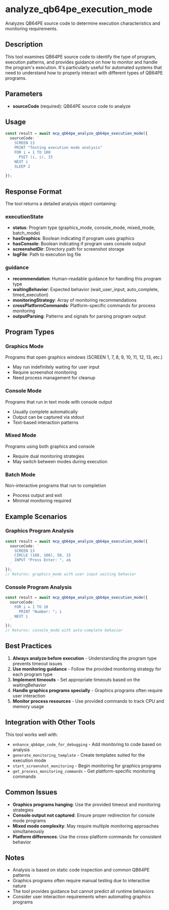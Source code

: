 # analyze_qb64pe_execution_mode

Analyzes QB64PE source code to determine execution characteristics and monitoring requirements.

## Description

This tool examines QB64PE source code to identify the type of program, execution patterns, and provides guidance on how to monitor and handle the program's execution. It's particularly useful for automated systems that need to understand how to properly interact with different types of QB64PE programs.

## Parameters

- **sourceCode** (required): QB64PE source code to analyze

## Usage

```typescript
const result = await mcp_qb64pe_analyze_qb64pe_execution_mode({
  sourceCode: `
    SCREEN 13
    PRINT "Testing execution mode analysis"
    FOR i = 1 TO 100
      PSET (i, i), 15
    NEXT i
    SLEEP 2
  `
});
```

## Response Format

The tool returns a detailed analysis object containing:

### executionState
- **status**: Program type (graphics_mode, console_mode, mixed_mode, batch_mode)
- **hasGraphics**: Boolean indicating if program uses graphics
- **hasConsole**: Boolean indicating if program uses console output
- **screenshotDir**: Directory path for screenshot storage
- **logFile**: Path to execution log file

### guidance
- **recommendation**: Human-readable guidance for handling this program type
- **waitingBehavior**: Expected behavior (wait_user_input, auto_complete, timed_execution)
- **monitoringStrategy**: Array of monitoring recommendations
- **crossPlatformCommands**: Platform-specific commands for process monitoring
- **outputParsing**: Patterns and signals for parsing program output

## Program Types

### Graphics Mode
Programs that open graphics windows (SCREEN 1, 7, 8, 9, 10, 11, 12, 13, etc.)
- May run indefinitely waiting for user input
- Require screenshot monitoring
- Need process management for cleanup

### Console Mode  
Programs that run in text mode with console output
- Usually complete automatically
- Output can be captured via stdout
- Text-based interaction patterns

### Mixed Mode
Programs using both graphics and console
- Require dual monitoring strategies
- May switch between modes during execution

### Batch Mode
Non-interactive programs that run to completion
- Process output and exit
- Minimal monitoring required

## Example Scenarios

### Graphics Program Analysis
```typescript
const result = await mcp_qb64pe_analyze_qb64pe_execution_mode({
  sourceCode: `
    SCREEN 13
    CIRCLE (160, 100), 50, 15
    INPUT "Press Enter: ", a$
  `
});
// Returns: graphics_mode with user input waiting behavior
```

### Console Program Analysis
```typescript
const result = await mcp_qb64pe_analyze_qb64pe_execution_mode({
  sourceCode: `
    FOR i = 1 TO 10
      PRINT "Number: "; i
    NEXT i
  `
});
// Returns: console_mode with auto-complete behavior
```

## Best Practices

1. **Always analyze before execution** - Understanding the program type prevents timeout issues
2. **Use monitoring guidance** - Follow the provided monitoring strategy for each program type  
3. **Implement timeouts** - Set appropriate timeouts based on the waitingBehavior
4. **Handle graphics programs specially** - Graphics programs often require user interaction
5. **Monitor process resources** - Use provided commands to track CPU and memory usage

## Integration with Other Tools

This tool works well with:
- `enhance_qb64pe_code_for_debugging` - Add monitoring to code based on analysis
- `generate_monitoring_template` - Create templates suited for the execution mode
- `start_screenshot_monitoring` - Begin monitoring for graphics programs
- `get_process_monitoring_commands` - Get platform-specific monitoring commands

## Common Issues

- **Graphics programs hanging**: Use the provided timeout and monitoring strategies
- **Console output not captured**: Ensure proper redirection for console mode programs
- **Mixed mode complexity**: May require multiple monitoring approaches simultaneously
- **Platform differences**: Use the cross-platform commands for consistent behavior

## Notes

- Analysis is based on static code inspection and common QB64PE patterns
- Graphics programs often require manual testing due to interactive nature
- The tool provides guidance but cannot predict all runtime behaviors
- Consider user interaction requirements when automating graphics programs
